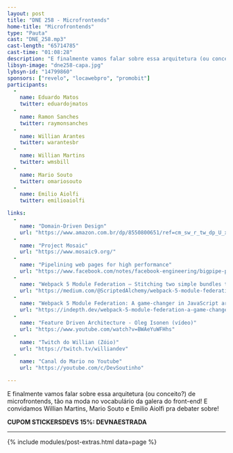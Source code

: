 ```yaml
---
layout: post
title: "DNE 258 - Microfrontends"
home-title: "Microfrontends"
type: "Pauta"
cast: "DNE_258.mp3"
cast-length: "65714785"
cast-time: "01:08:28"
description: "E finalmente vamos falar sobre essa arquitetura (ou conceito?) de microfrontends, tão na moda no vocabulário da galera do front-end! E convidamos Willian Martins, Mario Souto e Emilio Aiolfi pra debater sobre!"
libsyn-image: "dne258-capa.jpg"
lybsyn-id: "14799860"
sponsors: ["revelo", "locawebpro", "promobit"]
participants:
  -
    name: Eduardo Matos
    twitter: eduardojmatos
  -
    name: Ramon Sanches
    twitter: raymonsanches
  -
    name: Willian Arantes
    twitter: warantesbr
  -
    name: Willian Martins
    twitter: wmsbill
  -
    name: Mario Souto
    twitter: omariosouto
  -
    name: Emilio Aiolfi
    twitter: emilioaiolfi

links:
  -
    name: "Domain-Driven Design"
    url: "https://www.amazon.com.br/dp/8550800651/ref=cm_sw_r_tw_dp_U_x_ymS3Eb3FDXRK3"
  -
    name: "Project Mosaic"
    url: "https://www.mosaic9.org/"
  -
    name: "Pipelining web pages for high performance"
    url: "https://www.facebook.com/notes/facebook-engineering/bigpipe-pipelining-web-pages-for-high-performance/389414033919/"
  -
    name: "Webpack 5 Module Federation — Stitching two simple bundles together"
    url: "https://medium.com/@ScriptedAlchemy/webpack-5-module-federation-stitching-two-simple-bundles-together-fe4e6a069716"
  -
    name: "Webpack 5 Module Federation: A game-changer in JavaScript architecture"
    url: "https://indepth.dev/webpack-5-module-federation-a-game-changer-in-javascript-architecture/"
  -
    name: "Feature Driven Architecture - Oleg Isonen (vídeo)"
    url: "https://www.youtube.com/watch?v=BWAeYuWFHhs"
  -
    name: "Twitch do Willian (Zóio)"
    url: "https://twitch.tv/williandev"
  -
    name: "Canal do Mario no Youtube"
    url: "https://youtube.com/c/DevSoutinho"

---
```


E finalmente vamos falar sobre essa arquitetura (ou conceito?) de microfrontends, tão na moda no vocabulário da galera do front-end! E convidamos Willian Martins, Mario Souto e Emilio Aiolfi pra debater sobre! 

<strong>CUPOM STICKERSDEVS 15%: DEVNAESTRADA</strong>

---

{% include modules/post-extras.html data=page %}
